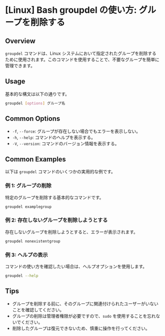 # [Linux] Bash groupdel の使い方: グループを削除する

## Overview
`groupdel` コマンドは、Linux システムにおいて指定されたグループを削除するために使用されます。このコマンドを使用することで、不要なグループを簡単に管理できます。

## Usage
基本的な構文は以下の通りです。

```bash
groupdel [options] グループ名
```

## Common Options
- `-f`, `--force`: グループが存在しない場合でもエラーを表示しない。
- `-h`, `--help`: コマンドのヘルプを表示する。
- `-V`, `--version`: コマンドのバージョン情報を表示する。

## Common Examples
以下は `groupdel` コマンドのいくつかの実用的な例です。

### 例 1: グループの削除
特定のグループを削除する基本的なコマンドです。

```bash
groupdel examplegroup
```

### 例 2: 存在しないグループを削除しようとする
存在しないグループを削除しようとすると、エラーが表示されます。

```bash
groupdel nonexistentgroup
```

### 例 3: ヘルプの表示
コマンドの使い方を確認したい場合は、ヘルプオプションを使用します。

```bash
groupdel --help
```

## Tips
- グループを削除する前に、そのグループに関連付けられたユーザーがいないことを確認してください。
- グループの削除は管理者権限が必要ですので、`sudo` を使用することを忘れないでください。
- 削除したグループは復元できないため、慎重に操作を行ってください。